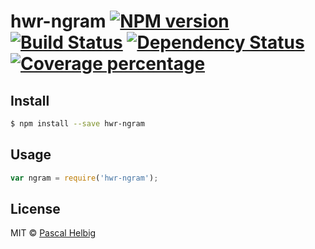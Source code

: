 # hwr-ngram [![NPM version][npm-image]][npm-url] [![Build Status][travis-image]][travis-url] [![Dependency Status][daviddm-image]][daviddm-url] [![Coverage percentage][coveralls-image]][coveralls-url]
> 


## Install

```sh
$ npm install --save hwr-ngram
```


## Usage

```js
var ngram = require('hwr-ngram');
```

## License

MIT © [Pascal Helbig]()


[npm-image]: https://badge.fury.io/js/hwr-ngram.svg
[npm-url]: https://npmjs.org/package/hwr-ngram
[travis-image]: https://travis-ci.org/PascalHelbig/hwr-ngram.svg?branch=master
[travis-url]: https://travis-ci.org/PascalHelbig/hwr-ngram
[daviddm-image]: https://david-dm.org/PascalHelbig/hwr-ngram.svg?theme=shields.io
[daviddm-url]: https://david-dm.org/PascalHelbig/hwr-ngram
[coveralls-image]: https://coveralls.io/repos/PascalHelbig/hwr-ngram/badge.svg
[coveralls-url]: https://coveralls.io/r/PascalHelbig/hwr-ngram
